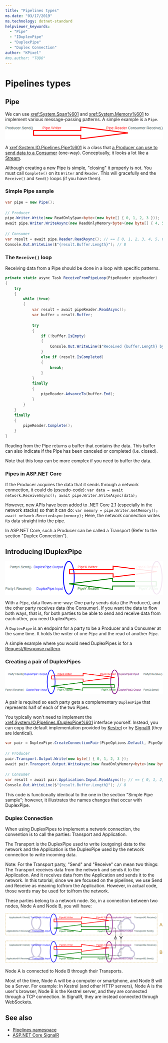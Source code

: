 ```yaml
---
title: "Pipelines types"
ms.date: "03/17/2019"
ms.technology: dotnet-standard
helpviewer_keywords: 
  - "Pipe"
  - "IDuplexPipe"
  - "DuplexPipe"
  - "Duplex Connection"
author: "KPixel"
#ms.author: "TODO"
---
```

# Pipelines types

## Pipe

We can use <xref:System.Span%601> and <xref:System.Memory%601> to implement various message-passing patterns.
A simple example is a `Pipe`.

![Pipe](media/pipelines/pipe.png)

A <xref:System.IO.Pipelines.Pipe%601> is a class that [a Producer can use to send data to a Consumer](https://en.wikipedia.org/wiki/Producer–consumer_problem) (one-way).
Conceptually, it looks a lot like a [Stream](https://docs.microsoft.com/en-us/dotnet/api/system.io.stream).

Although creating a new Pipe is simple, "closing" it properly is not. You must call `Complete()` on its `Writer` and `Reader`. This will gracefully end the `Receive()` and `Send()` loops (if you have them).

### Simple Pipe sample

```C#
var pipe = new Pipe();

// Producer
pipe.Writer.Write(new ReadOnlySpan<byte>(new byte[] { 0, 1, 2, 3 }));
await pipe.Writer.WriteAsync(new ReadOnlyMemory<byte>(new byte[] { 4, 5, 6, 7 }));

// Consumer
var result = await pipe.Reader.ReadAsync(); // == { 0, 1, 2, 3, 4, 5, 6, 7 }
Console.Out.WriteLine($"{result.Buffer.Length}"); // 8
```

### The `Receive()` loop

Receiving data from a Pipe should be done in a loop with specific patterns.

```C#
private static async Task ReceiveFromPipeLoop(PipeReader pipeReader)
{
    try
    {
        while (true)
        {
            var result = await pipeReader.ReadAsync();
            var buffer = result.Buffer;

            try
            {
                if (!buffer.IsEmpty)
                {
                    Console.Out.WriteLine($"Received {buffer.Length} bytes.");
                }
                else if (result.IsCompleted)
                {
                    break;
                }
            }
            finally
            {
                pipeReader.AdvanceTo(buffer.End);
            }
        }
    }
    finally
    {
        pipeReader.Complete();
    }
}
```

Reading from the Pipe returns a buffer that contains the data. This buffer can also indicate if the Pipe has been canceled or completed (i.e. closed).

Note that this loop can be more complex if you need to buffer the data.

### Pipes in ASP.NET Core

If the Producer acquires the data that it sends through a network connection, it could do (pseudo-code): `var data = await network.ReceiveAsync(); await pipe.Writer.WriteAsync(data);`

However, new APIs have been added to .NET Core 2.1 (especially in the network stacks) so that it can do: `var memory = pipe.Writer.GetMemory(); await network.ReceiveAsync(memory);`
Here, the network connection writes its data straight into the pipe.

In ASP.NET Core, such a Producer can be called a Transport (Refer to the section "Duplex Connection").

## Introducing IDuplexPipe

![DuplexPipe](media/pipelines/duplexpipe.png)

With a `Pipe`, data flows one-way: One party sends data (the Producer), and the other party receives data (the Consumer).
If you want the data to flow both ways, that is, for both parties to be able to send and receive data from each other, you need DuplexPipes.

A `DuplexPipe` is an endpoint for a party to be a Producer and a Consumer at the same time. It holds the writer of one `Pipe` and the read of another `Pipe`.

A simple example where you would need DuplexPipes is for a [Request/Response pattern](https://en.wikipedia.org/wiki/Request–response).

### Creating a pair of DuplexPipes

![Pair of DuplexPipes](media/pipelines/duplexpipe-pair.png)

A pair is required so each party gets a complementary `DuplexPipe` that represents half of each of the two Pipes.

You typically won't need to implement the <xref:System.IO.Pipelines.IDuplexPipe%601> interface yourself. Instead, you can copy the default implementation provided by [Kestrel](https://github.com/aspnet/AspNetCore/blob/master/src/Servers/Kestrel/Core/src/Internal/DuplexPipe.cs) or by [SignalR](https://github.com/aspnet/AspNetCore/blob/master/src/SignalR/common/Shared/DuplexPipe.cs) (they are identical).

```C#
var pair = DuplexPipe.CreateConnectionPair(PipeOptions.Default, PipeOptions.Default);

// Producer
pair.Transport.Output.Write(new byte[] { 0, 1, 2, 3 });
await pair.Transport.Output.WriteAsync(new ReadOnlyMemory<byte>(new byte[] { 4, 5, 6, 7 }));

// Consumer
var result = await pair.Application.Input.ReadAsync(); // == { 0, 1, 2, 3, 4, 5, 6, 7 }
Console.Out.WriteLine($"{result.Buffer.Length}"); // 8
```

This code is functionally identical to the one in the section "Simple Pipe sample"; however, it illustrates the names changes that occur with DuplexPipe.

### Duplex Connection

When using DuplexPipes to implement a network connection, the convention is to call the parties: Transport and Application.

The Transport is the DuplexPipe used to write (outgoing) data to the network and the Application is the DuplexPipe used by the network connection to write incoming data.

Note: For the Transport party, "Send" and "Receive" can mean two things: The Transport receives data from the network and sends it to the Application. And it receives data from the Application and sends it to the network.
In this tutorial, since we are focused on the pipelines, we use Send and Receive as meaning to/from the Application. However, in actual code, those words may be used for to/from the network.

These parties belong to a network node. So, in a connection between two nodes, Node A and Node B, you will have:

![Duplex Connection](media/pipelines/duplex-connection.png)

Node A is connected to Node B through their Transports.

Most of the time, Node A will be a computer or smartphone, and Node B will be a Server.
For example: In Kestrel (and other HTTP servers), Node A is the user's browser, Node B is the Kestrel server, and they are connected through a TCP connection. In SignalR, they are instead connected through WebSockets.

## See also

- [Pipelines namespace](xref:System.IO.Pipelines)
- [ASP.NET Core SignalR](https://docs.microsoft.com/en-us/aspnet/core/signalr/introduction)
